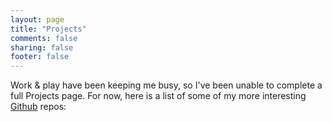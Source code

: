 ```yaml
---
layout: page
title: "Projects"
comments: false
sharing: false
footer: false
---
```

<div class="line">
  <div class="cat"><a href="http://github.com/brousalis"></a></div>
  <p>Work &amp; play have been keeping me busy, so I've been unable to complete a full Projects page. For now, here is a list of some of my more interesting <a href="http://github.com/brousalis">Github</a> repos:</p>
</div>
<div class="line"></div>
<div class="projects">
  <div class="github-widget" data-repo="brousalis/dotfiles"></div>
  <div class="github-widget" data-repo="brousalis/gitfuuuu"></div>
  <div class="github-widget" data-repo="brousalis/tilde"></div>
  <div class="github-widget" data-repo="brousalis/tic-tac-toe"></div>
  <div class="github-widget" data-repo="brousalis/random-equation"></div>
  <div class="github-widget" data-repo="brousalis/neversnooze"></div>
  <div class="github-widget" data-repo="brousalis/four-in-a-row"></div>
</div>
<script src="{{ root_url }}/javascripts/jquery.js"></script>
<script src="{{ root_url }}/javascripts/github.js"></script>

